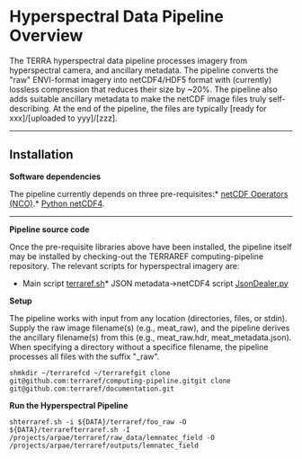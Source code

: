 # Hyperspectral Data Pipeline Overview
The TERRA hyperspectral data pipeline processes imagery from hyperspectral camera, and ancillary metadata. The pipeline converts the "raw" ENVI-format imagery into netCDF4/HDF5 format with (currently) lossless compression that reduces their size by ~20%. The pipeline also adds suitable ancillary metadata to make the netCDF image files truly self-describing. At the end of the pipeline, the files are typically [ready for xxx]/[uploaded to yyy]/[zzz].

***

## Installation
**Software dependencies**

The pipeline currently depends on three pre-requisites:* [netCDF Operators (NCO)](http://nco.sf.net).* [Python netCDF4](http://fxm).

***

**Pipeline source code**

Once the pre-requisite libraries above have been installed, the pipeline itself may be installed by checking-out the TERRAREF computing-pipeline repository. The relevant scripts for hyperspectral imagery are:

* Main script [terraref.sh](https://github.com/terraref/computing-pipeline/tree/master/scripts/hyperspectral/terraref.sh)* JSON metadata->netCDF4 script [JsonDealer.py](https://github.com/terraref/computing-pipeline/tree/master/scripts/hyperspectral/JsonDealer.py)

**Setup**

The pipeline works with input from any location (directories, files, or stdin). Supply the raw image filename(s) (e.g., meat_raw), and the pipeline derives the ancillary filename(s) from this (e.g., meat_raw.hdr, meat_metadata.json). When specifying a directory without a specifice filename, the pipeline processes all files with the suffix "_raw".

```shmkdir ~/terrarefcd ~/terrarefgit clone git@github.com:terraref/computing-pipeline.gitgit clone git@github.com:terraref/documentation.git```

**Run the Hyperspectral Pipeline**

```shterraref.sh -i ${DATA}/terraref/foo_raw -O ${DATA}/terrarefterraref.sh -I /projects/arpae/terraref/raw_data/lemnatec_field -O /projects/arpae/terraref/outputs/lemnatec_field```
